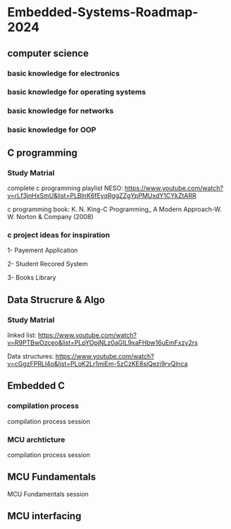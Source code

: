 # Embedded-Systems-Roadmap-2024
## computer science 
### basic knowledge for electronics
### basic knowledge for operating systems
### basic knowledge for networks
### basic knowledge for OOP



## C programming
 ### Study Matrial
 complete c programming playlist NESO: https://www.youtube.com/watch?v=rLf3jnHxSmU&list=PLBlnK6fEyqRggZZgYpPMUxdY1CYkZtARR

 c programming book: K. N. King-C Programming_ A Modern Approach-W. W. Norton & Company (2008)

### c project ideas for inspiration
1- Payement Application

2- Student Recored System

3- Books Library

## Data Strucrure & Algo
 ### Study Matrial
 linked list:  https://www.youtube.com/watch?v=R9PTBwOzceo&list=PLpYOpjNLz0aGIL9xaFHbw16uEmFxzy2rs
 
 Data structures: https://www.youtube.com/watch?v=cGgzFPRLl4o&list=PLoK2Lr1miEm-5zCzKE8siQezj9rvQlnca
## Embedded C
### compilation process 
compilation process session
### MCU archticture 
compilation process session

## MCU Fundamentals
MCU Fundamentals session

## MCU interfacing



